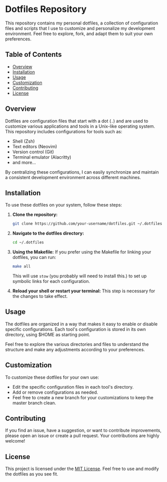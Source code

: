 # Dotfiles Repository

This repository contains my personal dotfiles, a collection of configuration files and scripts that I use to customize and personalize my development environment. Feel free to explore, fork, and adapt them to suit your own preferences.

## Table of Contents

- [Overview](#overview)
- [Installation](#installation)
- [Usage](#usage)
- [Customization](#customization)
- [Contributing](#contributing)
- [License](#license)

## Overview

Dotfiles are configuration files that start with a dot (`.`) and are used to customize various applications and tools in a Unix-like operating system. This repository includes configurations for tools such as:

- Shell (Zsh)
- Text editors (Neovim)
- Version control (Git)
- Terminal emulator (Alacritty)
- and more...

By centralizing these configurations, I can easily synchronize and maintain a consistent development environment across different machines.

## Installation

To use these dotfiles on your system, follow these steps:

1. **Clone the repository:**
    ```bash
    git clone https://github.com/your-username/dotfiles.git ~/.dotfiles
    ```

2. **Navigate to the dotfiles directory:**
    ```bash
    cd ~/.dotfiles
    ```

3. **Using the Makefile:**
    If you prefer using the Makefile for linking your dotfiles, you can run:
    ```bash
    make all
    ```

    This will use `stow` (you probably will need to install this.) to set up symbolic links for each configuration.

4. **Reload your shell or restart your terminal:**
    This step is necessary for the changes to take effect.

## Usage

The dotfiles are organized in a way that makes it easy to enable or disable specific configurations. Each tool's configuration is stored in its own directory, using $HOME as starting point.

Feel free to explore the various directories and files to understand the structure and make any adjustments according to your preferences.

## Customization

To customize these dotfiles for your own use:

- Edit the specific configuration files in each tool's directory.
- Add or remove configurations as needed.
- Feel free to create a new branch for your customizations to keep the master branch clean.

## Contributing

If you find an issue, have a suggestion, or want to contribute improvements, please open an issue or create a pull request. Your contributions are highly welcome!

## License

This project is licensed under the [MIT License](LICENSE). Feel free to use and modify the dotfiles as you see fit.

